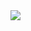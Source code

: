 <a href="https://github.com/devxb/gitanimals">
  <img src="https://render.gitanimals.org/farms/{qetqet910}"/>
</a>

